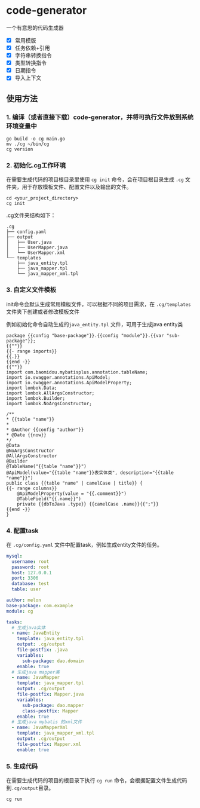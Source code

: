# code-generator
一个有意思的代码生成器
- [x] 常用模版
- [x] 任务依赖+引用
- [x] 字符串转换指令
- [x] 类型转换指令
- [x] 日期指令
- [x] 导入上下文

## 使用方法
### 1. 编译（或者直接下载）code-generator，并将可执行文件放到系统环境变量中
```shell
go build -o cg main.go
mv ./cg ~/bin/cg
cg version
```

### 2. 初始化.cg工作环境
在需要生成代码的项目根目录里使用 `cg init` 命令，会在项目根目录生成 `.cg` 文件夹，用于存放模板文件、配置文件以及输出的文件。
```shell
cd <your_project_directory>
cg init
```

.cg文件夹结构如下：
```text
.cg
├── config.yaml
├── output
│   ├── User.java
│   ├── UserMapper.java
│   └── UserMapper.xml
└── templates
    ├── java_entity.tpl
    ├── java_mapper.tpl
    └── java_mapper_xml.tpl
```
### 3. 自定义文件模板
init命令会默认生成常用模版文件，可以根据不同的项目需求，在 `.cg/templates` 文件夹下创建或者修改模板文件  

例如初始化命令自动生成的`java_entity.tpl` 文件，可用于生成java entity类
```text
package {{config "base-package"}}.{{config "module"}}.{{var "sub-package"}};
{{""}}
{{- range imports}}
{{.}}
{{end -}}
{{""}}
import com.baomidou.mybatisplus.annotation.tableName;
import io.swagger.annotations.ApiModel;
import io.swagger.annotations.ApiModelProperty;
import lombok.Data;
import lombok.AllArgsConstructor;
import lombok.Builder;
import lombok.NoArgsConstructor;

/**
* {{table "name"}}
*
* @Author {{config "author"}}
* @Date {{now}}
*/
@Data
@NoArgsConstructor
@AllArgsConstructor
@Builder
@TableName("{{table "name"}}")
@ApiModel(value="{{table "name"}}表实体类", description="{{table "name"}}")
public class {{table "name" | camelCase | title}} {
{{- range columns}}
    @ApiModelProperty(value = "{{.comment}}")
    @TableField("{{.name}}")
    private {{dbToJava .type}} {{camelCase .name}}{{";"}}
{{end -}}
}
```
### 4. 配置task
在 `.cg/config.yaml` 文件中配置task，例如生成entity文件的任务。
```yaml
mysql:
  username: root
  password: root
  host: 127.0.0.1
  port: 3306
  database: test
  table: user

author: melon
base-package: com.example
module: cg

tasks:
  # 生成java实体
  - name: JavaEntity
    template: java_entity.tpl
    output: .cg/output
    file-postfix: .java
    variables:
      sub-package: dao.domain
    enable: true
  # 生成java mapper类
  - name: JavaMapper
    template: java_mapper.tpl
    output: .cg/output
    file-postfix: Mapper.java
    variables:
      sub-package: dao.mapper
      class-postfix: Mapper
    enable: true
  # 生成java mybatis 的xml文件
  - name: JavaMapperXml
    template: java_mapper_xml.tpl
    output: .cg/output
    file-postfix: Mapper.xml
    enable: true
```
### 5. 生成代码
在需要生成代码的项目的根目录下执行 `cg run` 命令，会根据配置文件生成代码到`.cg/output`目录。
```shell
cg run
```